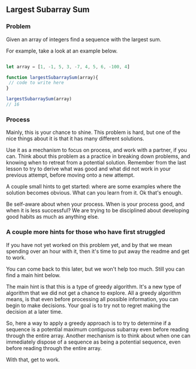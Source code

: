 ## Largest Subarray Sum


### Problem

Given an array of integers find a sequence with the largest sum. 

For example, take a look at an example below.

```javascript  

let array = [1, -1, 5, 3, -7, 4, 5, 6, -100, 4]

function largestSubarraySum(array){
 // code to write here
}

largestSubarraySum(array)
// 16
```

### Process

Mainly, this is your chance to shine.  This problem is hard, but one of the nice things about it is that it has many different solutions.  

Use it as a mechanism to focus on process, and work with a partner, if you can.  Think about this problem as a practice in breaking down problems, and knowing when to retreat from a potential solution.  Remember from the last lesson to try to derive what was good and what did not work in your previous attempt, before moving onto a new attempt.

A couple small hints to get started: where are some examples where the solution becomes obvious.  What can you learn from it.  Ok that's enough.  

Be self-aware about when your process.  When is your process good, and when it is less successful?  We are trying to be disciplined about developing good habits as much as anything else. 

### A couple more hints for those who have first struggled

If you have not yet worked on this problem yet, and by that we mean spending over an hour with it, then it's time to put away the readme and get to work.  

You can come back to this later, but we won't help too much.  Still you can find a main hint below.

The main hint is that this is a type of greedy algorithm.  It's a new type of algorithm that we did not get a chance to explore.  All a greedy algorithm means, is that even before processing all possible information, you can begin to make decisions.  Your goal is to try not to regret making the decision at a later time.  

So, here a way to apply a greedy approach is to try to determine if a sequence is a potential maximum contiguous subarray even before reading through the entire array.  Another mechanism is to think about when one can immediately dispose of a sequence as being a potential sequence, even before reading through the entire array.

With that, get to work.


	
